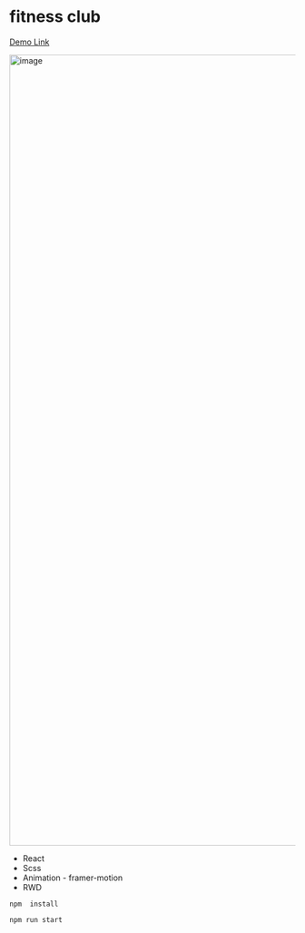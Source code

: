 # fitness club
[Demo Link](https://reactfitclub.pages.dev/)

<img width="1393" alt="image" src="https://user-images.githubusercontent.com/57518241/201278898-29a7da5d-9df8-470e-9066-183b6f845383.png">

- React 
- Scss
- Animation - framer-motion
- RWD

```
npm  install
```
```
npm run start
```
